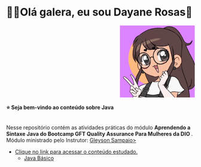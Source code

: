 <div>
  <h1 align="left">
  👋🏼Olá galera, eu sou Dayane Rosas🥰
  </h1>
  
  <p align="right">
    <a href="https://github.com/dayane-rosas/java-anatomia-classes/blob/main/ezgif.com-gif-maker.gif"> </a>
    <img src="ezgif.com-gif-maker.gif" width="200">
    
<div align='left'>
  <b> ⭐️ Seja bem-vindo ao conteúdo sobre Java </b>
</div> </br>

  <p align="left">
    Nesse repositório contém as atividades práticas do módulo <b> Aprendendo a Sintaxe Java do Bootcamp GFT Quality Assurance Para Mulheres da DIO </b>. Módulo ministrado pelo Instrutor: <a href="https://github.com/glysns">Gleyson Sampaio>
    
<p align="left">

- Clique no link para acessar o conteúdo estudado. 
  - <a href='https://glysns.gitbook.io/java-basico/'> Java Básico </a>
